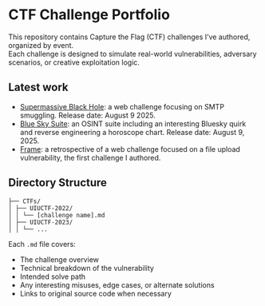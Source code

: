 # CTF Challenge Portfolio

This repository contains Capture the Flag (CTF) challenges I’ve authored, organized by event.  
Each challenge is designed to simulate real-world vulnerabilities, adversary scenarios, or creative exploitation logic.

## Latest work

- [Supermassive Black Hole](): a web challenge focusing on SMTP smuggling. Release date: August 9 2025.
- [Blue Sky Suite](): an OSINT suite including an interesting Bluesky quirk and reverse engineering a horoscope chart. Release date: August 9, 2025.
- [Frame](https://github.com/eihart123/CTF-and-Box-Writeups/blob/main/CTFs/UIUCTF-2022/Frame.md): a retrospective of a web challenge focused on a file upload vulnerability, the first challenge I authored.

## Directory Structure

```
├── CTFs/
│ ├── UIUCTF-2022/
│ │ └── [challenge name].md
│ ├── UIUCTF-2023/
│ │ └── ...
```


Each `.md` file covers:
- The challenge overview
- Technical breakdown of the vulnerability
- Intended solve path
- Any interesting misuses, edge cases, or alternate solutions
- Links to original source code when necessary
